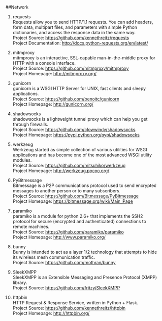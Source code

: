 ##Network

1. requests  
Requests allow you to send HTTP/1.1 requests. You can add headers, form data, multipart files, and parameters with simple Python dictionaries, and access the response data in the same way.  
Project Source: https://github.com/kennethreitz/requests  
Project Documentation: http://docs.python-requests.org/en/latest/ 

1. mitmproxy  
mitmproxy is an interactive, SSL-capable man-in-the-middle proxy for HTTP with a console interface.  
Project Source: https://github.com/mitmproxy/mitmproxy  
Project Homepage: http://mitmproxy.org/

1. gunicorn  
gunicorn is a WSGI HTTP Server for UNIX, fast clients and sleepy applications.  
Project Source: https://github.com/benoitc/gunicorn  
Project Homepage: http://gunicorn.org/

1. shadowsocks  
shadowsocks is a lightweight tunnel proxy which can help you get through firewalls.  
Project Source: https://github.com/clowwindy/shadowsocks  
Project Homepage: https://pypi.python.org/pypi/shadowsocks

1. werkzeug  
Werkzeug started as simple collection of various utilities for WSGI applications and has become one of the most advanced WSGI utility modules.  
Project Source: https://github.com/mitsuhiko/werkzeug  
Project Homepage: http://werkzeug.pocoo.org/

1. PyBitmessage  
Bitmessage is a P2P communications protocol used to send encrypted messages to another person or to many subscribers.   
Project Source: https://github.com/Bitmessage/PyBitmessage  
Project Homepage: https://bitmessage.org/wiki/Main_Page  
 
1. paramiko  
paramiko is a module for python 2.6+ that implements the SSH2 protocol for secure (encrypted and authenticated) connections to remote machines.  
Project Source: https://github.com/paramiko/paramiko  
Project Homepage: http://www.paramiko.org/  

1. bunny  
Bunny is intended to act as a layer 1/2 technology that attempts to hide its wireless mesh communication traffic.   
Project Source: https://github.com/mothran/bunny  

1. SleekXMPP  
SleekXMPP is an Extensible Messaging and Presence Protocol (XMPP) library.  
Project Source: https://github.com/fritzy/SleekXMPP  

1. httpbin  
HTTP Request & Response Service, written in Python + Flask.  
Project Source: https://github.com/kennethreitz/httpbin   
Project Homepage: http://httpbin.org/  

